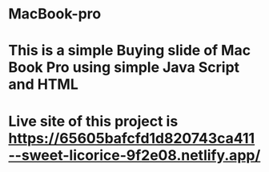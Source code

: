 # MacBook-pro
# This is a simple Buying slide of Mac Book Pro using simple Java Script and HTML
# Live site of this project is https://65605bafcfd1d820743ca411--sweet-licorice-9f2e08.netlify.app/
